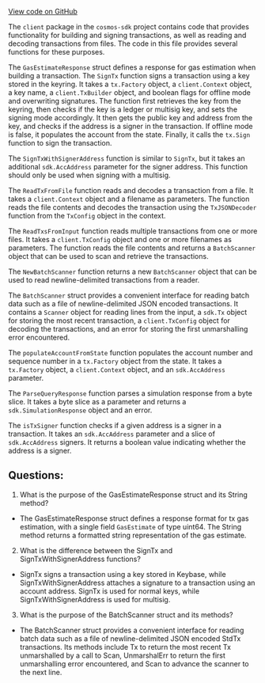 [View code on GitHub](https://github.com/cosmos/cosmos-sdk.git/x/auth/client/tx.go)

The `client` package in the `cosmos-sdk` project contains code that provides functionality for building and signing transactions, as well as reading and decoding transactions from files. The code in this file provides several functions for these purposes.

The `GasEstimateResponse` struct defines a response for gas estimation when building a transaction. The `SignTx` function signs a transaction using a key stored in the keyring. It takes a `tx.Factory` object, a `client.Context` object, a key name, a `client.TxBuilder` object, and boolean flags for offline mode and overwriting signatures. The function first retrieves the key from the keyring, then checks if the key is a ledger or multisig key, and sets the signing mode accordingly. It then gets the public key and address from the key, and checks if the address is a signer in the transaction. If offline mode is false, it populates the account from the state. Finally, it calls the `tx.Sign` function to sign the transaction.

The `SignTxWithSignerAddress` function is similar to `SignTx`, but it takes an additional `sdk.AccAddress` parameter for the signer address. This function should only be used when signing with a multisig.

The `ReadTxFromFile` function reads and decodes a transaction from a file. It takes a `client.Context` object and a filename as parameters. The function reads the file contents and decodes the transaction using the `TxJSONDecoder` function from the `TxConfig` object in the context.

The `ReadTxsFromInput` function reads multiple transactions from one or more files. It takes a `client.TxConfig` object and one or more filenames as parameters. The function reads the file contents and returns a `BatchScanner` object that can be used to scan and retrieve the transactions.

The `NewBatchScanner` function returns a new `BatchScanner` object that can be used to read newline-delimited transactions from a reader.

The `BatchScanner` struct provides a convenient interface for reading batch data such as a file of newline-delimited JSON encoded transactions. It contains a `Scanner` object for reading lines from the input, a `sdk.Tx` object for storing the most recent transaction, a `client.TxConfig` object for decoding the transactions, and an error for storing the first unmarshalling error encountered.

The `populateAccountFromState` function populates the account number and sequence number in a `tx.Factory` object from the state. It takes a `tx.Factory` object, a `client.Context` object, and an `sdk.AccAddress` parameter.

The `ParseQueryResponse` function parses a simulation response from a byte slice. It takes a byte slice as a parameter and returns a `sdk.SimulationResponse` object and an error.

The `isTxSigner` function checks if a given address is a signer in a transaction. It takes an `sdk.AccAddress` parameter and a slice of `sdk.AccAddress` signers. It returns a boolean value indicating whether the address is a signer.
## Questions: 
 1. What is the purpose of the GasEstimateResponse struct and its String method?
- The GasEstimateResponse struct defines a response format for tx gas estimation, with a single field `GasEstimate` of type uint64. The String method returns a formatted string representation of the gas estimate.

2. What is the difference between the SignTx and SignTxWithSignerAddress functions?
- SignTx signs a transaction using a key stored in Keybase, while SignTxWithSignerAddress attaches a signature to a transaction using an account address. SignTx is used for normal keys, while SignTxWithSignerAddress is used for multisig.

3. What is the purpose of the BatchScanner struct and its methods?
- The BatchScanner struct provides a convenient interface for reading batch data such as a file of newline-delimited JSON encoded StdTx transactions. Its methods include Tx to return the most recent Tx unmarshalled by a call to Scan, UnmarshalErr to return the first unmarshalling error encountered, and Scan to advance the scanner to the next line.
